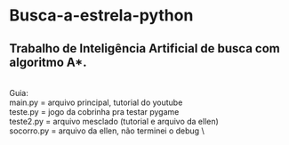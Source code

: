 # Busca-a-estrela-python
## Trabalho de Inteligência Artificial de busca com algoritmo A*. 

\
Guia: \
main.py = arquivo principal, tutorial do youtube \
teste.py = jogo da cobrinha pra testar pygame \
teste2.py = arquivo mesclado (tutorial e arquivo da ellen) \
socorro.py = arquivo da ellen, não terminei o debug \
